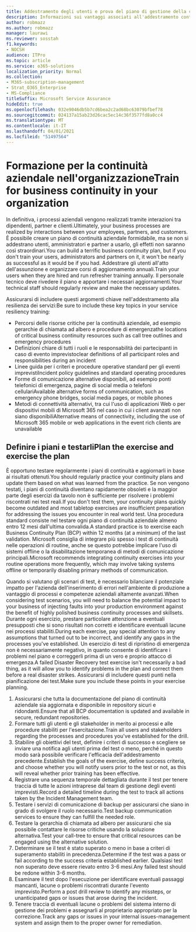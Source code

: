 ```yaml
---
title: Addestramento degli utenti e prova del piano di gestione della continuità aziendale della società
description: Informazioni sui vantaggi associati all'addestramento continuo e alla prova del piano di continuità aziendale.
author: robmazz
ms.author: robmazz
manager: laurawi
ms.reviewer: sosstah
f1.keywords:
- NOCSH
audience: ITPro
ms.topic: article
ms.service: o365-solutions
localization_priority: Normal
ms.collection:
- M365-subscription-management
- Strat_O365_Enterprise
- MS-Compliance
titleSuffix: Microsoft Service Assurance
hideEdit: true
ms.openlocfilehash: 032e9046db5b7cd6bea2c2ad68bc63079bfbef78
ms.sourcegitcommit: 024137a15ab23d26cac5ec14c36f3577fd8a0cc4
ms.translationtype: MT
ms.contentlocale: it-IT
ms.lasthandoff: 04/01/2021
ms.locfileid: "51497564"
---
```

# <a name="train-for-business-continuity-in-your-organization"></a><span data-ttu-id="fc4bf-103">Formazione per la continuità aziendale nell'organizzazione</span><span class="sxs-lookup"><span data-stu-id="fc4bf-103">Train for business continuity in your organization</span></span>

<span data-ttu-id="fc4bf-104">In definitiva, i processi aziendali vengono realizzati tramite interazioni tra dipendenti, partner e clienti.</span><span class="sxs-lookup"><span data-stu-id="fc4bf-104">Ultimately, your business processes are realized by interactions between your employees, partners, and customers.</span></span> <span data-ttu-id="fc4bf-105">È possibile creare un piano di continuità aziendale formidabile, ma se non si addestrano utenti, amministratori e partner a usarlo, gli effetti non saranno così straordinari.</span><span class="sxs-lookup"><span data-stu-id="fc4bf-105">You can build a terrific business continuity plan, but if you don't train your users, administrators and partners on it, it won't be nearly as successful as it would be if you had.</span></span> <span data-ttu-id="fc4bf-106">Addestrare gli utenti all'atto dell'assunzione e organizzare corsi di aggiornamento annuali.</span><span class="sxs-lookup"><span data-stu-id="fc4bf-106">Train your users when they are hired and run refresher training annually.</span></span> <span data-ttu-id="fc4bf-107">Il personale tecnico deve rivedere il piano e apportare i necessari aggiornamenti.</span><span class="sxs-lookup"><span data-stu-id="fc4bf-107">Your technical staff should regularly review and make the necessary updates.</span></span>

<span data-ttu-id="fc4bf-108">Assicurarsi di includere questi argomenti chiave nell'addestramento alla resilienza dei servizi:</span><span class="sxs-lookup"><span data-stu-id="fc4bf-108">Be sure to include these key topics in your service resiliency training:</span></span>

- <span data-ttu-id="fc4bf-109">Percorsi delle risorse critiche per la continuità aziendale, ad esempio gerarchie di chiamata ad albero e procedure di emergenza</span><span class="sxs-lookup"><span data-stu-id="fc4bf-109">the locations of critical business continuity resources such as call tree outlines and emergency procedures</span></span>
- <span data-ttu-id="fc4bf-110">Definizioni chiare di tutti i ruoli e le responsabilità dei partecipanti in caso di evento imprevisto</span><span class="sxs-lookup"><span data-stu-id="fc4bf-110">clear definitions of all participant roles and responsibilities during an incident</span></span>
- <span data-ttu-id="fc4bf-111">Linee guida per i criteri e procedure operative standard per gli eventi imprevisti</span><span class="sxs-lookup"><span data-stu-id="fc4bf-111">Incident policy guidelines and standard operating procedures</span></span>
- <span data-ttu-id="fc4bf-112">Forme di comunicazione alternative disponibili, ad esempio ponti telefonici di emergenza, pagine di social media o telefoni cellulari</span><span class="sxs-lookup"><span data-stu-id="fc4bf-112">Available alternative forms of communication, such as emergency phone bridges, social media pages, or mobile phones</span></span>
- <span data-ttu-id="fc4bf-113">Metodi di connettività alternativi, tra cui l'uso di applicazioni Web o per dispositivi mobili di Microsoft 365 nel caso in cui i client avanzati non siano disponibili</span><span class="sxs-lookup"><span data-stu-id="fc4bf-113">Alternative means of connectivity, including the use of Microsoft 365 mobile or web applications in the event rich clients are unavailable</span></span>

## <a name="plan-the-exercise-and-exercise-the-plan"></a><span data-ttu-id="fc4bf-114">Definire i piani e testarli</span><span class="sxs-lookup"><span data-stu-id="fc4bf-114">Plan the exercise and exercise the plan</span></span>

<span data-ttu-id="fc4bf-115">È opportuno testare regolarmente i piani di continuità e aggiornarli in base ai risultati ottenuti.</span><span class="sxs-lookup"><span data-stu-id="fc4bf-115">You should regularly practice your continuity plans and update them based on what was learned from the practice.</span></span> <span data-ttu-id="fc4bf-116">Se non vengono testati, i piani di continuità diventano rapidamente obsoleti e la maggior parte degli esercizi da tavolo non è sufficiente per risolvere i problemi riscontrati nei test reali.</span><span class="sxs-lookup"><span data-stu-id="fc4bf-116">If you don't test them, your continuity plans quickly become outdated and most tabletop exercises are insufficient preparation for addressing the issues you encounter in real world test.</span></span> <span data-ttu-id="fc4bf-117">Una procedura standard consiste nel testare ogni piano di continuità aziendale almeno entro 12 mesi dall'ultima convalida.</span><span class="sxs-lookup"><span data-stu-id="fc4bf-117">A standard practice is to exercise each Business Continuity Plan (BCP) within 12 months (at a minimum) of the last validation.</span></span> <span data-ttu-id="fc4bf-118">Microsoft consiglia di integrare più spesso i test di continuità nelle operazioni di routine, anche se questo potrebbe implicare l'uso di sistemi offline o la disabilitazione temporanea di metodi di comunicazione principali.</span><span class="sxs-lookup"><span data-stu-id="fc4bf-118">Microsoft recommends integrating continuity exercises into your routine operations more frequently, which may involve taking systems offline or temporarily disabling primary methods of communication.</span></span>  

<span data-ttu-id="fc4bf-119">Quando si valutano gli scenari di test, è necessario bilanciare il potenziale impatto per l'azienda dell'inserimento di errori nell'ambiente di produzione a vantaggio di processi e competenze aziendali altamente avanzati.</span><span class="sxs-lookup"><span data-stu-id="fc4bf-119">When considering test scenarios, you will need to balance the potential impact to your business of injecting faults into your production environment against the benefit of highly polished business continuity processes and skillsets.</span></span>
<span data-ttu-id="fc4bf-120">Durante ogni esercizio, prestare particolare attenzione a eventuali presupposti che si sono risultati non corretti e identificare eventuali lacune nei processi stabiliti.</span><span class="sxs-lookup"><span data-stu-id="fc4bf-120">During each exercise, pay special attention to any assumptions that turned out to be incorrect, and identify any gaps in the processes you've established.</span></span> <span data-ttu-id="fc4bf-121">Un esercizio di test di ripristino di emergenza non è necessariamente negativo, in quanto consente di identificare i problemi nel piano e correggerli prima di un vero e proprio attacco di emergenza.</span><span class="sxs-lookup"><span data-stu-id="fc4bf-121">A failed Disaster Recovery test exercise isn't necessarily a bad thing, as it will allow you to identify problems in the plan and correct them before a real disaster strikes.</span></span> <span data-ttu-id="fc4bf-122">Assicurarsi di includere questi punti nella pianificazione dei test.</span><span class="sxs-lookup"><span data-stu-id="fc4bf-122">Make sure you include these points in your exercise planning.</span></span>

1. <span data-ttu-id="fc4bf-123">Assicurarsi che tutta la documentazione del piano di continuità aziendale sia aggiornata e disponibile in repository sicuri e ridondanti.</span><span class="sxs-lookup"><span data-stu-id="fc4bf-123">Ensure that all BCP documentation is updated and available in secure, redundant repositories.</span></span>
2. <span data-ttu-id="fc4bf-124">Formare tutti gli utenti e gli stakeholder in merito ai processi e alle procedure stabiliti per l'esercitazione.</span><span class="sxs-lookup"><span data-stu-id="fc4bf-124">Train all users and stakeholders regarding the processes and procedures you've established for the drill.</span></span>
3. <span data-ttu-id="fc4bf-125">Stabilire gli obiettivi del test, definire i criteri di successo e scegliere se inviare una notifica agli utenti prima del test o meno, perché in questo modo sarà possibile verificare l'efficacia dell'addestramento precedente.</span><span class="sxs-lookup"><span data-stu-id="fc4bf-125">Establish the goals of the exercise, define success criteria, and choose whether you will notify users prior to the test or not, as this will reveal whether prior training has been effective.</span></span>
4. <span data-ttu-id="fc4bf-126">Registrare una sequenza temporale dettagliata durante il test per tenere traccia di tutte le azioni intraprese dal team di gestione degli eventi imprevisti.</span><span class="sxs-lookup"><span data-stu-id="fc4bf-126">Record a detailed timeline during the test to track all actions taken by the Incident Management team.</span></span>
5. <span data-ttu-id="fc4bf-127">Testare i servizi di comunicazione di backup per assicurarsi che siano in grado di svolgere il ruolo necessario.</span><span class="sxs-lookup"><span data-stu-id="fc4bf-127">Test backup communication services to ensure they can fulfill the needed role.</span></span>
6. <span data-ttu-id="fc4bf-128">Testare la gerarchia di chiamata ad albero per assicurarsi che sia possibile contattare le risorse critiche usando la soluzione alternativa.</span><span class="sxs-lookup"><span data-stu-id="fc4bf-128">Test your call-tree to ensure that critical resources can be engaged using the alternative solution.</span></span>
7. <span data-ttu-id="fc4bf-129">Determinare se il test è stato superato o meno in base a criteri di superamento stabiliti in precedenza.</span><span class="sxs-lookup"><span data-stu-id="fc4bf-129">Determine if the test was a pass or fail according to the success criteria established earlier.</span></span> <span data-ttu-id="fc4bf-130">Qualsiasi test non superato deve essere rievato entro 3-6 mesi.</span><span class="sxs-lookup"><span data-stu-id="fc4bf-130">Any failed test should be redone within 3-6 months.</span></span>
8. <span data-ttu-id="fc4bf-131">Esaminare il test dopo l'esecuzione per identificare eventuali passaggi mancanti, lacune o problemi riscontrati durante l'evento imprevisto.</span><span class="sxs-lookup"><span data-stu-id="fc4bf-131">Perform a post drill review to identify any missteps, or unanticipated gaps or issues that arose during the incident.</span></span>
9. <span data-ttu-id="fc4bf-132">Tenere traccia di eventuali lacune o problemi del sistema interno di gestione dei problemi e assegnarli al proprietario appropriato per la correzione.</span><span class="sxs-lookup"><span data-stu-id="fc4bf-132">Track any gaps or issues in your internal issues-management system and assign them to the proper owner for remediation.</span></span>
